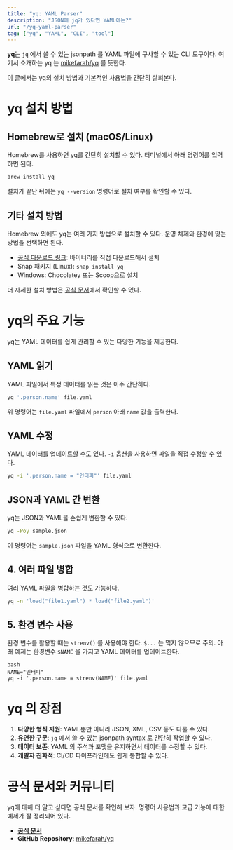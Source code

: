 ```yaml
---
title: "yq: YAML Parser"
description: "JSON에 jq가 있다면 YAML에는?"
url: "/yq-yaml-parser"
tag: ["yq", "YAML", "CLI", "tool"]
---
```


**yq**는 `jq` 에서 쓸 수 있는 jsonpath 를 YAML 파일에 구사할 수 있는 CLI 도구이다. 여기서 소개하는 yq 는 [mikefarah/yq](https://github.com/mikefarah/yq) 를 뜻한다.

이 글에서는 yq의 설치 방법과 기본적인 사용법을 간단히 살펴본다.

# yq 설치 방법

## Homebrew로 설치 (macOS/Linux)
Homebrew를 사용하면 yq를 간단히 설치할 수 있다. 터미널에서 아래 명령어를 입력하면 된다.

```bash
brew install yq
```

설치가 끝난 뒤에는 `yq --version` 명령어로 설치 여부를 확인할 수 있다.

## 기타 설치 방법
Homebrew 외에도 yq는 여러 가지 방법으로 설치할 수 있다. 운영 체제와 환경에 맞는 방법을 선택하면 된다.

- [공식 다운로드 링크](https://github.com/mikefarah/yq/releases/latest): 바이너리를 직접 다운로드해서 설치
- Snap 패키지 (Linux): `snap install yq`
- Windows: Chocolatey 또는 Scoop으로 설치

더 자세한 설치 방법은 [공식 문서](https://mikefarah.gitbook.io/yq)에서 확인할 수 있다.

# yq의 주요 기능

yq는 YAML 데이터를 쉽게 관리할 수 있는 다양한 기능을 제공한다.

## YAML 읽기

YAML 파일에서 특정 데이터를 읽는 것은 아주 간단하다.

```bash
yq '.person.name' file.yaml
```

위 명령어는 `file.yaml` 파일에서 `person` 아래 `name` 값을 출력한다.

## YAML 수정

YAML 데이터를 업데이트할 수도 있다. `-i` 옵션을 사용하면 파일을 직접 수정할 수 있다.

```bash
yq -i '.person.name = "인터피"' file.yaml
```

## JSON과 YAML 간 변환

yq는 JSON과 YAML을 손쉽게 변환할 수 있다.

```bash
yq -Poy sample.json
```

이 명령어는 `sample.json` 파일을 YAML 형식으로 변환한다.

## 4. 여러 파일 병합

여러 YAML 파일을 병합하는 것도 가능하다.

```bash
yq -n 'load("file1.yaml") * load("file2.yaml")'
```

## 5. 환경 변수 사용

환경 변수를 활용할 때는 `strenv()` 를 사용해야 한다. `$...` 는 먹지 않으므로 주의. 아래 예제는 환경변수 `$NAME` 을 가지고 YAML 데이터를 업데이트한다.

```
bash
NAME="인터피"
yq -i '.person.name = strenv(NAME)' file.yaml
```

# yq 의 장점

1. **다양한 형식 지원**: YAML뿐만 아니라 JSON, XML, CSV 등도 다룰 수 있다.
2. **유연한 구문**: `jq` 에서 쓸 수 있는 jsonpath syntax 로 간단히 작업할 수 있다.
3. **데이터 보존**: YAML 의 주석과 포맷을 유지하면서 데이터를 수정할 수 있다.
4. **개발자 친화적**: CI/CD 파이프라인에도 쉽게 통합할 수 있다.

# 공식 문서와 커뮤니티

yq에 대해 더 알고 싶다면 공식 문서를 확인해 보자. 명령어 사용법과 고급 기능에 대한 예제가 잘 정리되어 있다.

- **[공식 문서](https://mikefarah.gitbook.io/yq)**
- **GitHub Repository**: [mikefarah/yq](https://github.com/mikefarah/yq)


